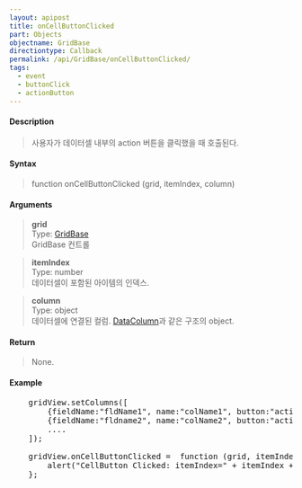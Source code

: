 ```yaml
---
layout: apipost
title: onCellButtonClicked
part: Objects
objectname: GridBase
directiontype: Callback
permalink: /api/GridBase/onCellButtonClicked/
tags:
  - event
  - buttonClick
  - actionButton
---
```



#### Description

> 사용자가 데이터셀 내부의 action 버튼을 클릭했을 때 호출된다.  

#### Syntax

> function onCellButtonClicked (grid, itemIndex, column)  

#### Arguments

> **grid**  
> Type: [GridBase](/api/GridBase/)  
> GridBase 컨트롤  

> **itemIndex**  
> Type: number  
> 데이터셀이 포함된 아이템의 인덱스.  

> **column**  
> Type: object  
> 데이터셀에 연결된 컬럼. [DataColumn](/api/types/DataColumn/)과 같은 구조의 object.  

#### Return

> None.  

#### Example

<pre class="prettyprint">
    gridView.setColumns([
        {fieldName:"fldName1", name:"colName1", button:"action"},
        {fieldName:"fldname2", name:"colName2", button:"action"},
        ....
    ]);

    gridView.onCellButtonClicked =  function (grid, itemIndex, column) {
        alert("CellButton Clicked: itemIndex=" + itemIndex + ", fieldName=" + column.fieldName);
    };
</pre>

